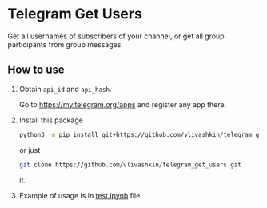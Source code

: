 # Telegram Get Users

Get all usernames of subscribers of your channel, or get all group participants from group messages.

## How to use
1. Obtain `api_id` and `api_hash`.

    Go to https://my.telegram.org/apps and register any app there.

2. Install this package
    ```bash
    python3 -m pip install git+https://github.com/vlivashkin/telegram_get_users.git
    ```
    or just
    ```bash
    git clone https://github.com/vlivashkin/telegram_get_users.git
    ```
    it.

3. Example of usage is in [test.ipynb](test.ipynb) file.
